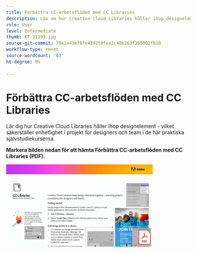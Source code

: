 ```yaml
---
title: Förbättra CC-arbetsflöden med CC Libraries
description: Läs om hur Creative Cloud Libraries håller ihop designelement - och säkerställer enhetliga projekt för designers och team
role: User
level: Intermediate
thumb: KT-11193.jpg
source-git-commit: 70e1e436f8fe439259fea2c48b263f255002fb10
workflow-type: tm+mt
source-wordcount: '63'
ht-degree: 0%

---
```


# Förbättra CC-arbetsflöden med CC Libraries

Lär dig hur Creative Cloud Libraries håller ihop designelement - vilket säkerställer enhetlighet i projekt för designers och team i de här praktiska självstudiekurserna.

**Markera bilden nedan för att hämta Förbättra CC-arbetsflöden med CC Libraries (PDF).**

[![CC Libraries, självstudiekurs](assets/Improveccworkflowswithcclibraries_400.jpg)](assets/ImproveCCWorkflowsCCLibraries.pdf)
